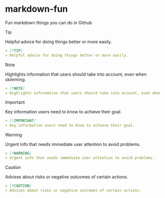 # markdown-fun
Fun markdown things you can do in Github

> [!TIP]
> Helpful advice for doing things better or more easily.
```md
> [!TIP]
> Helpful advice for doing things better or more easily.
```

> [!NOTE]
> Highlights information that users should take into account, even when skimming.
```md
> [!NOTE]
> Highlights information that users should take into account, even when skimming.
```

> [!IMPORTANT]
> Key information users need to know to achieve their goal.
```md
> [!IMPORTANT]
> Key information users need to know to achieve their goal.
```

> [!WARNING]
> Urgent info that needs immediate user attention to avoid problems.
```md
> [!WARNING]
> Urgent info that needs immediate user attention to avoid problems.
```

> [!CAUTION]
> Advises about risks or negative outcomes of certain actions.
```md
> [!CAUTION]
> Advises about risks or negative outcomes of certain actions.
```
